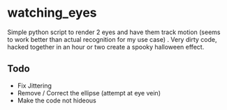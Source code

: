 # watching_eyes

Simple python script to render 2 eyes and have them track motion (seems to work better than actual recognition for my use case) . Very dirty code, hacked together in an hour or two create a spooky halloween effect. 

## Todo
- Fix Jittering
- Remove / Correct the ellipse (attempt at eye vein)
- Make the code not hideous
